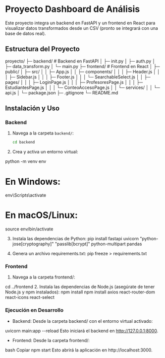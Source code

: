 # Proyecto Dashboard de Análisis

Este proyecto integra un backend en FastAPI y un frontend en React para visualizar datos transformados desde un CSV (pronto se integrará con una base de datos real).

## Estructura del Proyecto

proyecto/
 ├─ backend/ # Backend en FastAPI 
 │ ├─ init.py 
 │ ├─ auth.py 
 │ ├─ data_transform.py 
 │ └─ main.py 
 ├─ frontend/ # Frontend en React 
 │ ├─ public/ 
 │ ├─ src/ 
 │ │ ├─ App.js 
 │ │ ├─ components/ 
 │ │ │ ├─ Header.js 
 │ │ │ ├─ Sidebar.js 
 │ │ │ ├─ Footer.js 
 │ │ │ └─ SearchableSelect.js 
 │ │ ├─ pages/ 
 │ │ │ ├─ LoginPage.js 
 │ │ │ ├─ ProfesoresPage.js 
 │ │ │ ├─ EstudiantesPage.js 
 │ │ │ └─ ConteoAccesoPage.js 
 │ │ └─ services/ 
 │ │ └─ api.js 
 │ └─ package.json 
 ├─ .gitignore 
 └─ README.md
 
## Instalación y Uso

### Backend

1. Navega a la carpeta `backend/`:
   ```bash
   cd backend
2. Crea y activa un entorno virtual:

python -m venv env
# En Windows:
env\Scripts\activate
# En macOS/Linux:
source env/bin/activate

3. Instala las dependencias de Python:
 pip install fastapi uvicorn "python-jose[cryptography]" "passlib[bcrypt]" python-multipart pandas

4. Genera un archivo requirements.txt:
pip freeze > requirements.txt

### Frontend
1. Navega a la carpeta frontend/:

cd ../frontend
2. Instala las dependencias de Node.js (asegúrate de tener Node.js y npm instalados):
npm install
npm install axios react-router-dom react-icons react-select

### Ejecución en Desarrollo
* Backend:
Desde la carpeta backend/ con el entorno virtual activado:

uvicorn main:app --reload
Esto iniciará el backend en http://127.0.0.1:8000.

* Frontend:
Desde la carpeta frontend/:

bash
Copiar
npm start
Esto abrirá la aplicación en http://localhost:3000.